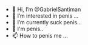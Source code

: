 - 👋 Hi, I’m @GabrielSantiman
- 👀 I’m interested in penis ...
- 🌱 I’m currently suck penis...
- 💞️ I'm penis..
- 📫 How to penis me ...

<!---
GabrielSantiman/GabrielSantiman is a ✨ special ✨ repository because its `README.md` (this file) appears on your GitHub profile.
You can click the Preview link to take a look at your changes.
--->
